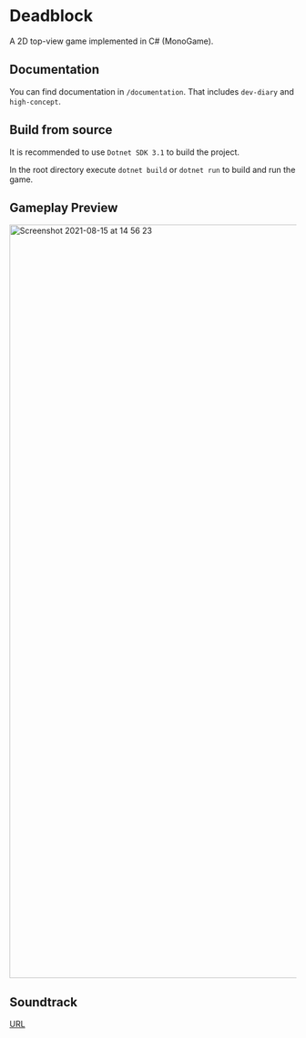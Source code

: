 # Deadblock
A 2D top-view game implemented in C# (MonoGame).

## Documentation
You can find documentation in `/documentation`. That includes `dev-diary` and `high-concept`.

## Build from source
It is recommended to use `Dotnet SDK 3.1` to build the project.

In the root directory execute `dotnet build` or `dotnet run` to build and run the game.

## Gameplay Preview

<img width="1324" alt="Screenshot 2021-08-15 at 14 56 23" src="https://user-images.githubusercontent.com/40524044/129479437-a6879613-b82f-43fa-86f7-183adb0372c3.png">

## Soundtrack
[URL](https://soundcloud.com/oles-odynets/deadblock-soundtrack)
